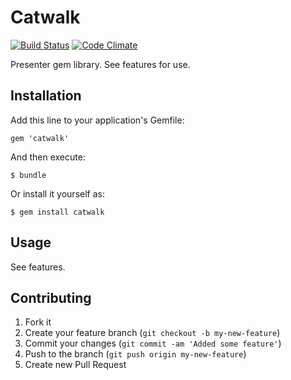 # Catwalk
[![Build Status](https://secure.travis-ci.org/JonRowe/Catwalk.png)](http://travis-ci.org/JonRowe/Catwalk) [![Code Climate](https://codeclimate.com/github/JonRowe/Catwalk.png)](https://codeclimate.com/github/JonRowe/Catwalk)

Presenter gem library. See features for use.

## Installation

Add this line to your application's Gemfile:

    gem 'catwalk'

And then execute:

    $ bundle

Or install it yourself as:

    $ gem install catwalk

## Usage

See features.

## Contributing

1. Fork it
2. Create your feature branch (`git checkout -b my-new-feature`)
3. Commit your changes (`git commit -am 'Added some feature'`)
4. Push to the branch (`git push origin my-new-feature`)
5. Create new Pull Request
